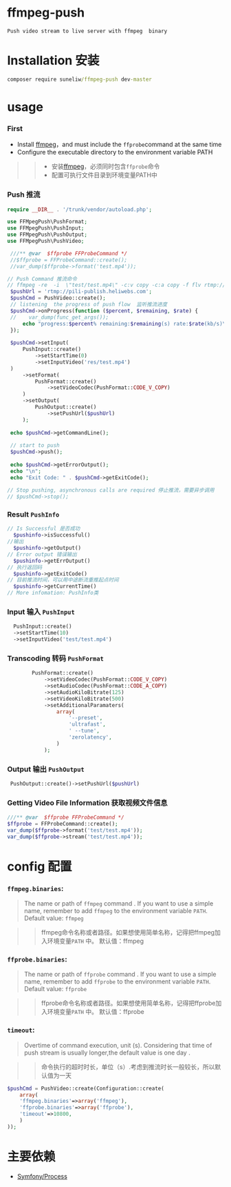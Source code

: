 # ffmpeg-push

    Push video stream to live server with ffmpeg  binary
  
# Installation 安装

```cmd
composer require suneliw/ffmpeg-push dev-master
```

# usage

### First

  * Install [ffmpeg](http://ffmpeg.org/download.html)，and must include the `ffprobe`command at the same time
  * Configure the executable directory to the environment variable PATH
 
 
 
>>  * 安装[ffmpeg](http://ffmpeg.org/download.html)，必须同时包含`ffprobe`命令
>>  * 配置可执行文件目录到环境变量PATH中
    
### Push 推流

```php
require __DIR__ . '/trunk/vendor/autoload.php';

use FFMpegPush\PushFormat;
use FFMpegPush\PushInput;
use FFMpegPush\PushOutput;
use FFMpegPush\PushVideo;

 ///** @var  $ffprobe FFProbeCommand */
 //$ffprobe = FFProbeCommand::create();
 //var_dump($ffprobe->format('test.mp4'));

// Push Command 推流命令
// ffmpeg -re  -i  \"test/test.mp4\" -c:v copy -c:a copy -f flv rtmp://pili-publish.heliwebs.com
 $pushUrl = 'rtmp://pili-publish.heliwebs.com';
 $pushCmd = PushVideo::create();
 // listening  the progress of push flow  监听推流进度
 $pushCmd->onProgress(function ($percent, $remaining, $rate) {
 //    var_dump(func_get_args());
     echo "progress:$percent% remaining:$remaining(s) rate:$rate(kb/s)\n";
 });
 
 $pushCmd->setInput(
     PushInput::create()
         ->setStartTime(0)
         ->setInputVideo('res/test.mp4')
 )
     ->setFormat(
         PushFormat::create()
             ->setVideoCodec(PushFormat::CODE_V_COPY)
     )
     ->setOutput(
         PushOutput::create()
             ->setPushUrl($pushUrl)
     );
 
 echo $pushCmd->getCommandLine();
 
 // start to push
 $pushCmd->push();
 
 echo $pushCmd->getErrorOutput();
 echo "\n";
 echo "Exit Code: " . $pushCmd->getExitCode();   
        
// Stop pushing, asynchronous calls are required 停止推流，需要异步调用 
// $pushCmd->stop();           
```
### Result `PushInfo`

```php
// Is Successful 是否成功
  $pushinfo->isSuccessful()    
//输出
  $pushinfo->getOutput()    
// Error output 错误输出
  $pushinfo->getErrOutput()    
// 执行返回码
  $pushinfo->getExitCode()
// 目前推流时间，可以用中途断流重推起点时间
  $pushinfo->getCurrentTime()
// More infomation: PushInfo类  
```

### Input 输入 `PushInput`

```php
  PushInput::create()
  ->setStartTime(10)
  ->setInputVideo('test/test.mp4')
```

### Transcoding 转码 `PushFormat`

```php
        PushFormat::create()
            ->setVideoCodec(PushFormat::CODE_V_COPY)
            ->setAudioCodec(PushFormat::CODE_A_COPY)
            ->setAudioKiloBitrate(125)
            ->setVideoKiloBitrate(500)
            ->setAdditionalParamaters(
                array(
                    '--preset',
                    'ultrafast',
                    ' --tune',
                    'zerolatency',
                )
            );
```

### Output 输出 `PushOutput`

```php
 PushOutput::create()->setPushUrl($pushUrl)
```

### Getting Video File Information 获取视频文件信息

```php
///** @var  $ffprobe FFProbeCommand */
$ffprobe = FFProbeCommand::create();
var_dump($ffprobe->format('test/test.mp4'));
var_dump($ffprobe->stream('test/test.mp4'));
```

# config 配置

### `ffmpeg.binaries`:

> The name or path  of `ffmpeg` command . If you want to use a simple name, remember to add `ffmpeg` to the environment variable `PATH`. Default value: `ffmpeg`

>> ffmpeg命令名称或者路径。如果想使用简单名称，记得把ffmpeg加入环境变量`PATH` 中。 默认值：ffmpeg

### `ffprobe.binaries`:

> The name or path  of `ffprobe` command . If you want to use a simple name, remember to add `ffprobe` to the environment variable `PATH`. Default value: `ffprobe`

>> ffprobe命令名称或者路径。如果想使用简单名称，记得把ffprobe加入环境变量`PATH` 中。 默认值：ffprobe

### `timeout`:

> Overtime of command execution, unit (s). Considering that time of  push stream  is usually longer,the default value is one day .

>> 命令执行的超时时长，单位（s）.考虑到推流时长一般较长，所以默认值为一天


```php
$pushCmd = PushVideo::create(Configuration::create(
    array(
    'ffmpeg.binaries'=>array('ffmpeg'),
    'ffprobe.binaries'=>array('ffprobe'),
    'timeout'=>10800,
    )
));
```


# 主要依赖

* [Symfony/Process](https://github.com/symfony/symfony/tree/master/src/Symfony/Component/Process)
